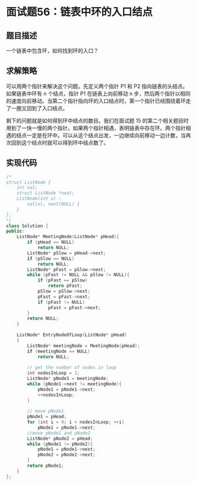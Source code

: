 # 面试题56：链表中环的入口结点

## 题目描述

一个链表中包含环，如何找到环的入口？

## 求解策略

可以用两个指针来解决这个问题。先定义两个指针 P1 和 P2 指向链表的头结点。如果链表中环有 n 个结点，指针 P1 在链表上向前移动 n 步，然后两个指针以相同的速度向前移动。当第二个指针指向环的入口结点时，第一个指针已经围绕着环走了一圈又回到了入口结点。

剩下的问题就是如何得到环中结点的数目。我们在面试题 15 的第二个相关题目时用到了一快一慢的两个指针。如果两个指针相遇，表明链表中存在环。两个指针相遇的结点一定是在环中。可以从这个结点出发，一边继续向前移动一边计数，当再次回到这个结点时就可以得到环中结点数了。

## 实现代码

```c++
/*
struct ListNode {
    int val;
    struct ListNode *next;
    ListNode(int x) :
        val(x), next(NULL) {
    }
};
*/
class Solution {
public:
    ListNode* MeetingNode(ListNode* pHead){
        if (pHead == NULL)
            return NULL;
        ListNode* pSlow = pHead->next;
        if (pSlow == NULL)
            return NULL;
        ListNode* pFast = pSlow->next;
        while (pFast != NULL && pSlow != NULL){
            if (pFast == pSlow)
                return pFast;
            pSlow = pSlow->next;
            pFast = pFast->next;
            if (pFast != NULL)
                pFast = pFast->next;
        }
        return NULL;
    }
    
    ListNode* EntryNodeOfLoop(ListNode* pHead)
    {
        ListNode* meetingNode = MeetingNode(pHead);
        if (meetingNode == NULL)
            return NULL;
        
        // get the number of nodes in loop
        int nodesInLoop = 1;
        ListNode* pNode1 = meetingNode;
        while (pNode1->next != meetingNode){
            pNode1 = pNode1->next;
            ++nodesInLoop;
        }
        
        // move pNode1
        pNode1 = pHead;
        for (int i = 0; i < nodesInLoop; ++i)
            pNode1 = pNode1->next;
        //move pNode1 and pNode2
        ListNode* pNode2 = pHead;
        while (pNode1 != pNode2){
            pNode1 = pNode1->next;
            pNode2 = pNode2->next;
        }
        return pNode1;
    }
};
```